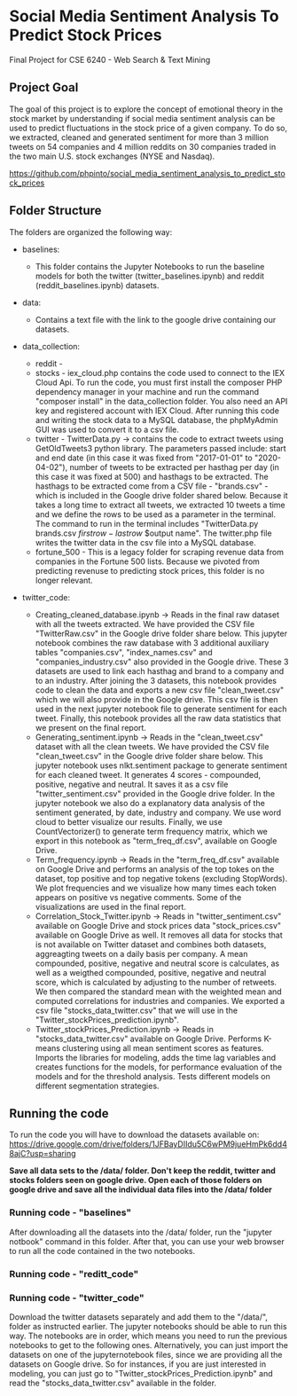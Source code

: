 # Social Media Sentiment Analysis To Predict Stock Prices
Final Project for CSE 6240 - Web Search & Text Mining


## Project Goal
The goal of this project is to explore the concept of emotional theory in the stock market by understanding if social media sentiment analysis can be used to predict fluctuations in the stock price of a given company. To do so, we extracted, cleaned and generated sentiment for more than 3 million tweets on 54 companies and 4 million reddits on 30 companies traded in the two main U.S. stock exchanges (NYSE and Nasdaq).

https://github.com/phpinto/social_media_sentiment_analysis_to_predict_stock_prices

## Folder Structure
The folders are organized the following way:

* baselines: 
  * This folder contains the Jupyter Notebooks to run the baseline models for both the twitter (twitter_baselines.ipynb) and reddit (reddit_baselines.ipynb) datasets. 
 
* data: 
  * Contains a text file with the link to the google drive containing our datasets. 

* data_collection: 
  * reddit -  
  * stocks - iex_cloud.php contains the code used to connect to the IEX Cloud Api. To run the code, you must first install the composer PHP dependency manager in your machine and run the command "composer install" in the data_collection folder. You also need an API key and registered account with IEX Cloud. After running this code and writing the stock data to a MySQL database, the phpMyAdmin GUI was used to convert it to a csv file. 
  * twitter - TwitterData.py -> contains the code to extract tweets using GetOldTweets3 python library. The parameters passed include: start and end date (in this case it was fixed from "2017-01-01" to "2020-04-02"), number of tweets to be extracted per hasthag per day (in this case it was fixed at 500) and hasthags to be extracted. The hasthags to be extracted come from a CSV file - "brands.csv" - which is included in the Google drive folder shared below. Because it takes a long time to extract all tweets, we extracted 10 tweets a time and we define the rows to be used as a parameter in the terminal. The command to run in the terminal includes "TwitterData.py brands.csv $first row - last row$ $output name". The twitter.php file writes the twitter data in the csv file into a MySQL database.
  * fortune_500 - This is a legacy folder for scraping revenue data from companies in the Fortune 500 lists. Because we pivoted from predicting revenuse to predicting stock prices, this folder is no longer relevant. 
* twitter_code:
  * Creating_cleaned_database.ipynb -> Reads in the final raw dataset with all the tweets extracted. We have provided the CSV file "TwitterRaw.csv" in the Google drive folder share below. This jupyter notebook combines the raw database with 3 additional auxiliary tables "companies.csv", "index_names.csv" and "companies_industry.csv" also provided in the Google drive. These 3 datasets are used to link each hasthag and brand to a company and to an industry. After joining the 3 datasets, this notebook provides code to clean the data and exports a new csv file "clean_tweet.csv" which we will also provide in the Google drive. This csv file is then used in the next jupyter notebook file to generate sentiment for each tweet. Finally, this notebook provides all the raw data statistics that we present on the final report.  
  * Generating_sentiment.ipynb -> Reads in the "clean_tweet.csv" dataset with all the clean tweets. We have provided the CSV file "clean_tweet.csv" in the Google drive folder share below. This jupyter notebook uses nlkt.sentiment package to generate sentiment for each cleaned tweet. It generates 4 scores - compounded, positive, negative and neutral. It saves it as a csv file "twitter_sentiment.csv" provided in the Google drive folder. In the jupyter notebook we also do a explanatory data analysis of the sentiment generated, by date,  industry and company. We use word cloud to better visualize our results. Finally, we use CountVectorizer() to generate term frequency matrix, which we export in this notebook as "term_freq_df.csv", available on Google Drive.
  * Term_frequency.ipynb -> Reads in the "term_freq_df.csv" available on Google Drive and performs an analysis of the top tokes on the dataset, top positive and top negative tokens (excluding StopWords). We plot frequencies and we visualize how many times each token appears on positive vs negative comments. Some of the visualizations are used in the final report.
  * Correlation_Stock_Twitter.ipynb -> Reads in "twitter_sentiment.csv" available on Google Drive and stock prices data "stock_prices.csv" available on Google Drive as well. It removes all data for stocks that is not available on Twitter dataset and combines both datasets, aggreagting tweets on a daily basis per company. A mean compounded, positive, negative and neutral score is calculates, as well as a weigthed compounded, positive, negative and neutral score, which is calculated by adjusting to the number of retweets. We then compared the standard mean with the weighted mean and computed correlations for industries and companies. We exported a csv file "stocks_data_twitter.csv" that we will use in the "Twitter_stockPrices_prediction.ipynb".
   * Twitter_stockPrices_Prediction.ipynb -> Reads in "stocks_data_twitter.csv" available on Google Drive. Performs K-means clustering using all mean sentiment scores as features. Imports the libraries for modeling, adds the time lag variables and creates functions for the models, for performance evaluation of the models and for the threshold analysis. Tests different models on different segmentation strategies. 


## Running the code
To run the code you will have to download the datasets available on: 
https://drive.google.com/drive/folders/1JFBayDIIdu5C6wPM9jueHmPk6dd48ajC?usp=sharing

**Save all data sets to the /data/ folder. Don't keep the reddit, twitter and stocks folders seen on google drive. Open each of those folders on google drive and save all the individual data files into the /data/ folder**

### Running code - "baselines"
After downloading all the datasets into the /data/ folder, run the "jupyter notbook" command in this folder. After that, you can use your web browser to run all the code contained in the two notebooks.

### Running code - "reditt_code"


### Running code - "twitter_code"
Download the twitter datasets separately and add them to the "/data/", folder as instructed earlier. The jupyter notebooks should be able to run this way. 
The notebooks are in order, which means you need to run the previous notebooks to get to the following ones. Alternatively, you can just import the datasets on one of the jupyternotebook files, since we are providing all the datasets on Google drive. So for instances, if you are just interested in modeling, you can just go to "Twitter_stockPrices_Prediction.ipynb" and read the "stocks_data_twitter.csv" available in the folder. 
